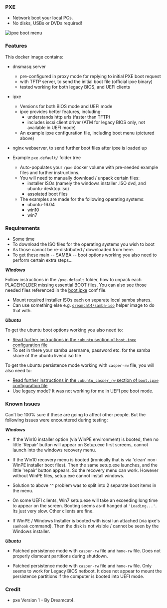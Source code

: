 ### PXE

* Network boot your local PCs.
* No disks, USBs or DVDs required!

![ipxe boot menu](http://i.imgur.com/7LT2dxg.png "ipxe boot menu")

### Features

This docker image contains:

* dnsmasq server
  * pre-configured in proxy mode for replying to initial PXE boot request
  * with TFTP server, to send the initial boot file (official ipxe binary)
  * tested working for both legacy BIOS, and UEFI clients

* ipxe
  * Versions for both BIOS mode and UEFI mode
  * ipxe provides better features, including:
    * understands http urls (faster than TFTP)
    * includes iscsi client driver (ATM for legacy BIOS only, not available in UEFI mode)
  * An example ipxe configuration file, including boot menu (pictured above)

* nginx webserver, to send further boot files after ipxe is loaded up

* Example `pxe.default/` folder tree
  * Auto-populates your `/pxe` docker volume with pre-seeded example files and further instructions.
  * You will need to manually download / unpack certain files:
    * installer ISOs (namely the windows installer .ISO dvd, and ubuntu-desktop.iso)
    * assoiated boot files
  * The examples are made for the following operating systems:
    * ubuntu-16.04
    * win10
    * win7

### Requirements

* Some time
* To download the ISO files for the operating systems you wish to boot
* As those cannot be re-distributed / downloaded from here.
* To get these main -- SAMBA -- boot options working you also need to perform certain extra steps...

***Windows***

Follow instructions in the `/pxe.default` folder, how to unpack each PLACEHOLDER missing essential BOOT files. You can also see those needed files referenced in the [boot.ipxe](https://github.com/dreamcat4/docker-images/blob/e793b29f43a8c31aa2a01a77c3e80a54d8d7cbb3/pxe/pxe.default/ipxe/boot.ipxe) conf file.

* Mount required installer ISOs each on separate local samba shares.
* Can use something else e.g. [`dreamcat4/samba-iso`](https://github.com/dreamcat4/docker-images/tree/master/samba-iso) helper image to do that with.

***Ubuntu***

To get the ubuntu boot options working you also need to:

* [Read further instructions in the `:ubuntu` section of `boot.ipxe` configuration file](https://github.com/dreamcat4/docker-images/blob/e793b29f43a8c31aa2a01a77c3e80a54d8d7cbb3/pxe/pxe.default/ipxe/boot.ipxe#L56-L63)
* To set in there your samba username, password etc. for the samba share of the ubuntu livecd iso file

To get the ubuntu persistence mode working with `casper-rw` file, you will also need to:

* [Read further instructions in the `:ubuntu_casper_rw` section of `boot.ipxe` configuration file](https://github.com/dreamcat4/docker-images/blob/e793b29f43a8c31aa2a01a77c3e80a54d8d7cbb3/pxe/pxe.default/ipxe/boot.ipxe#L70-L103)
* Use legacy mode? It was not working for me in UEFI pxe boot mode.

### Known Issues

Can't be 100% sure if these are going to affect other people. But the following issues were encountered during testing:

***Windows***

* If the Win10 installer option (via WinPE environment) is booted, then no little 'Repair' button will appear on Setup.exe first screens, cannot launch into the windows recovery menu.

* If the Win10 recovery menu is booted (ironically that is via 'clean' non-WinPE installer boot files). Then the same setup.exe launches, and the little 'repair' button appears. So the recovery menu can work. However without WinPE files, setup.exe cannot install windows.

* Solution to above ^^ problem was to split into 2 separate boot items in the menu.

* On some UEFI clients, Win7 setup.exe will take an exceeding long time to appear on the screen. Booting seems as-if hanged at `'Loading...'`. Its just very slow. Other clients are fine.

* If WinPE / Windows Installer is booted with iscsi lun attached (via ipxe's `sanhook` command). Then the disk is not visible / cannot be seen by the Windows installer.

***Ubuntu***

* Patched persistence mode with `casper-rw` file and `home-rw` file. Does not properly dismount partitions during shutdown.

* Patched persistence mode with `casper-rw` file and `home-rw` file. Only seems to work for Legacy BIOS netboot. It does not appear to mount the persistence partitions if the computer is booted into UEFI mode.


### Credit

* pxe Version 1 - By Dreamcat4.



